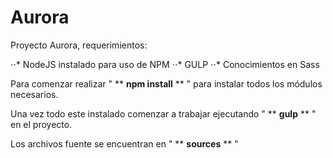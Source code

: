 # Aurora
Proyecto Aurora, requerimientos:

⋅⋅* NodeJS instalado para uso de NPM
⋅⋅* GULP
⋅⋅* Conocimientos en Sass

Para comenzar realizar " ** __npm install__ ** " para instalar todos los módulos necesarios.

Una vez todo este instalado comenzar a trabajar ejecutando " ** __gulp__ ** " en el proyecto.

Los archivos fuente se encuentran en " ** __sources__ ** "

